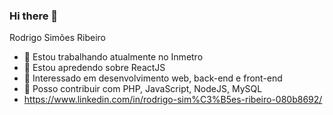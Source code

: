 ### Hi there 👋

<!--
**rodrigosribeiro/rodrigosribeiro** is a ✨ _special_ ✨ repository because its `README.md` (this file) appears on your GitHub profile.

Here are some ideas to get you started:

- 🔭 I’m currently working on ...
- 🌱 I’m currently learning ...
- 👯 I’m looking to collaborate on ...
- 🤔 I’m looking for help with ...
- 💬 Ask me about ...
- 📫 How to reach me: ...
- 😄 Pronouns: ...
- ⚡ Fun fact: ...
-->

Rodrigo Simões Ribeiro

- 🔭 Estou trabalhando atualmente no Inmetro
- 🌱 Estou apredendo sobre ReactJS
- 👯 Interessado em desenvolvimento web, back-end e front-end
- 💬 Posso contribuir com PHP, JavaScript, NodeJS, MySQL
- https://www.linkedin.com/in/rodrigo-sim%C3%B5es-ribeiro-080b8692/

